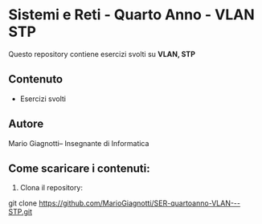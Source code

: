 # Sistemi e Reti - Quarto Anno - VLAN STP

Questo repository contiene esercizi svolti su  **VLAN, STP** 



## Contenuto


- Esercizi svolti


## Autore

Mario Giagnotti– Insegnante di Informatica

## Come scaricare i contenuti:

1. Clona il repository:

git clone https://github.com/MarioGiagnotti/SER-quartoanno-VLAN---STP.git
